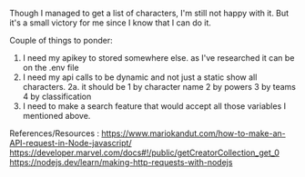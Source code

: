 Though I managed to get a list of characters, I'm still not happy with it. 
But it's a small victory for me since I know that I can do it.

Couple of things to ponder:

1. I need my apikey to stored somewhere else. as I've researched it can be on the .env file
2. I need my api calls to be dynamic and not just a static show all characters.
   2a. it should be 
   1 by character name 
   2 by powers 
   3 by teams 
   4 by classification
3. I need to make a search feature that would accept all those variables I mentioned above.

References/Resources :
https://www.mariokandut.com/how-to-make-an-API-request-in-Node-javascript/
https://developer.marvel.com/docs#!/public/getCreatorCollection_get_0
https://nodejs.dev/learn/making-http-requests-with-nodejs
